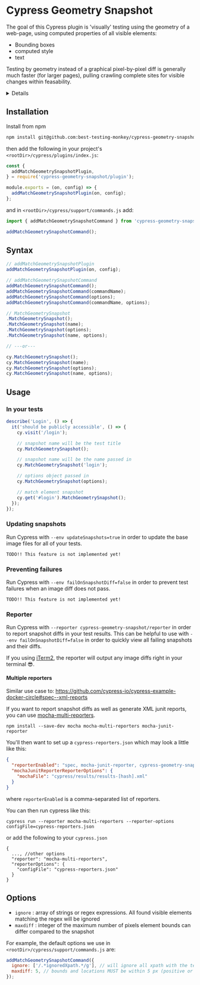# Cypress Geometry Snapshot

The goal of this Cypress plugin is 'visually' testing using the geometry of a web-page, using computed properties of all visible elements:

* Bounding boxes
* computed style
* text

Testing by geometry instead of a graphical pixel-by-pixel diff is generally much faster (for larger pages), pulling crawling complete sites for visible changes within feasability.

<details>

### Cypress GUI

When using `cypress open`, errors are displayed in the GUI.

### Test Reporter

When using `cypress run` and `--reporter cypress-geometry-snapshot/reporter`, diffs are output to your terminal.

</details>

## Installation

Install from npm

```bash
npm install git@github.com:best-testing-monkey/cypress-geometry-snapshot.git --save-dev
```

then add the following in your project's `<rootDir>/cypress/plugins/index.js`:

```js
const {
  addMatchGeometrySnapshotPlugin,
} = require('cypress-geometry-snapshot/plugin');

module.exports = (on, config) => {
  addMatchGeometrySnapshotPlugin(on, config);
};
```

and in `<rootDir>/cypress/support/commands.js` add:

```js
import { addMatchGeometrySnapshotCommand } from 'cypress-geometry-snapshot/command';

addMatchGeometrySnapshotCommand();
```

## Syntax

```js
// addMatchGeometrySnapshotPlugin
addMatchGeometrySnapshotPlugin(on, config);

// addMatchGeometrySnapshotCommand
addMatchGeometrySnapshotCommand();
addMatchGeometrySnapshotCommand(commandName);
addMatchGeometrySnapshotCommand(options);
addMatchGeometrySnapshotCommand(commandName, options);

// MatchGeometrySnapshot
.MatchGeometrySnapshot();
.MatchGeometrySnapshot(name);
.MatchGeometrySnapshot(options);
.MatchGeometrySnapshot(name, options);

// ---or---

cy.MatchGeometrySnapshot();
cy.MatchGeometrySnapshot(name);
cy.MatchGeometrySnapshot(options);
cy.MatchGeometrySnapshot(name, options);
```

## Usage

### In your tests

```js
describe('Login', () => {
  it('should be publicly accessible', () => {
    cy.visit('/login');

    // snapshot name will be the test title
    cy.MatchGeometrySnapshot();

    // snapshot name will be the name passed in
    cy.MatchGeometrySnapshot('login');

    // options object passed in
    cy.MatchGeometrySnapshot(options);

    // match element snapshot
    cy.get('#login').MatchGeometrySnapshot();
  });
});
```

### Updating snapshots

Run Cypress with `--env updateSnapshots=true` in order to update the base image files for all of your tests.

`TODO!! This feature is not implemented yet!`

### Preventing failures

Run Cypress with `--env failOnSnapshotDiff=false` in order to prevent test failures when an image diff does not pass.

`TODO!! This feature is not implemented yet!`

### Reporter

Run Cypress with `--reporter cypress-geometry-snapshot/reporter` in order to report snapshot diffs in your test results. This can be helpful to use with `--env failOnSnapshotDiff=false` in order to quickly view all failing snapshots and their diffs.

If you using [iTerm2](https://www.iterm2.com/version3.html), the reporter will output any image diffs right in your terminal 😎.

#### Multiple reporters

Similar use case to: https://github.com/cypress-io/cypress-example-docker-circle#spec--xml-reports

If you want to report snapshot diffs as well as generate XML junit reports, you can use [mocha-multi-reporters](https://github.com/stanleyhlng/mocha-multi-reporters).

```
npm install --save-dev mocha mocha-multi-reporters mocha-junit-reporter
```

You'll then want to set up a `cypress-reporters.json` which may look a little like this:

```json
{
  "reporterEnabled": "spec, mocha-junit-reporter, cypress-geometry-snapshot/reporter",
  "mochaJunitReporterReporterOptions": {
    "mochaFile": "cypress/results/results-[hash].xml"
  }
}
```

where `reporterEnabled` is a comma-separated list of reporters.

You can then run cypress like this:

`cypress run --reporter mocha-multi-reporters --reporter-options configFile=cypress-reporters.json`

or add the following to your `cypress.json`

```
{
  ..., //other options
  "reporter": "mocha-multi-reporters",
  "reporterOptions": {
    "configFile": "cypress-reporters.json"
  }
}
```

## Options

- `ignore` : array of strings or regex expressions. All found visible elements matching the regex will be ignored
- `maxdiff` : integer of the maximum number of pixels element bounds can differ compared to the snapshot

For example, the default options we use in `<rootDir>/cypress/support/commands.js` are:

```js
addMatchGeometrySnapshotCommand({
  ignore: ['/.*ignoredXpath.*/g'], // will ignore all xpath with the text 'ignoredXpath'
  maxdiff: 5, // bounds and locations MUST be within 5 px (positive or negative)
});
```
